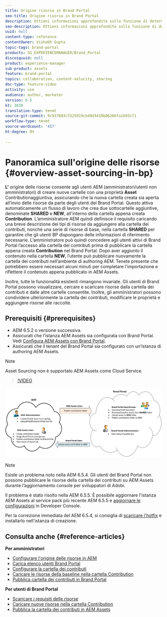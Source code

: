 ```yaml
---
title: Origine risorsa in Brand Portal
seo-title: Origine risorsa in Brand Portal
description: Ottieni informazioni approfondite sulla funzione di determinazione origine delle risorse rilasciata nel portale dei marchi di Adobe Experience Manager Assets.
seo-description: Ottieni informazioni approfondite sulla funzione di determinazione origine delle risorse rilasciata nel portale dei marchi di Adobe Experience Manager Assets.
uuid: null
content-type: reference
contentOwner: Vishabh Gupta
topic-tags: brand-portal
products: SG_EXPERIENCEMANAGER/Brand_Portal
discoiquuid: null
product: experience-manager
sub-product: assets
feature: brand-portal
topics: collaboration, content-velocity, sharing
doc-type: feature-video
activity: use
audience: author, marketer
version: 6.5
kt: 3838
translation-type: tm+mt
source-git-commit: 9c937603cf325919cb49d3418b06266fa1b93cf1
workflow-type: tm+mt
source-wordcount: '457'
ht-degree: 0%

---
```



# Panoramica sull&#39;origine delle risorse {#overview-asset-sourcing-in-bp}

**L’** origine delle risorse consente agli utenti AEM (amministratori/utenti non amministratori) di creare nuove cartelle con una proprietà  **Asset** Contributionaggiuntiva, assicurando che la nuova cartella creata sia aperta all’invio delle risorse da parte degli utenti del Brand Portal. Questo attiva automaticamente un flusso di lavoro che crea due sottocartelle aggiuntive, denominate **SHARED** e **NEW**, all&#39;interno della cartella appena creata **Contribution**. L’amministratore AEM quindi definisce il requisito caricando una breve descrizione dei tipi di risorse da aggiungere alla cartella dei contributi, nonché una serie di risorse di base, nella cartella **SHARED** per garantire che gli utenti BP dispongano delle informazioni di riferimento necessarie. L’amministratore può quindi concedere agli utenti attivi di Brand Portal l’accesso alla cartella dei contributi prima di pubblicare la cartella appena creata **Contribution** nel Brand Portal. Dopo aver aggiunto il contenuto nella cartella **NEW**, l’utente può pubblicare nuovamente la cartella dei contributi nell’ambiente di authoring AEM. Tenete presente che potrebbero essere necessari alcuni minuti per completare l&#39;importazione e riflettere il contenuto appena pubblicato in  AEM Assets.

Inoltre, tutte le funzionalità esistenti rimangono invariate. Gli utenti di Brand Portal possono visualizzare, cercare e scaricare risorse dalla cartella dei contributi e dalle altre cartelle consentite. Inoltre, gli amministratori possono condividere ulteriormente la cartella dei contributi, modificare le proprietà e aggiungere risorse alle raccolte.

## Prerequisiti {#prerequisites}

* AEM 6.5.2 o versione successiva.
* Assicurati che l’istanza  AEM Assets sia configurata con Brand Portal. Vedi [Configura  AEM Assets con Brand Portal](../using/configure-aem-assets-with-brand-portal.md).
* Assicurati che il tenant del Brand Portal sia configurato con un’istanza di authoring  AEM Assets.

>[!NOTE]
>
>Asset Sourcing non è supportato  AEM Assets come Cloud Service.


>[!VIDEO](https://video.tv.adobe.com/v/29365/?quality=12)

![Origine risorsa Brand Portal](assets/asset-sourcing.png)


>[!NOTE]
>
>Esiste un problema noto nella AEM 6.5.4. Gli utenti del Brand Portal non possono pubblicare le risorse della cartella dei contributi su  AEM Assets durante l’aggiornamento  console per sviluppatori di Adobi.
>
>Il problema è stato risolto nella AEM 6.5.5. È possibile aggiornare l&#39;istanza  AEM Assets al service pack più recente AEM 6.5.5 e [aggiornare le configurazioni](https://docs.adobe.com/content/help/en/experience-manager-65/assets/brandportal/configure-aem-assets-with-brand-portal.html#upgrade-integration-65) in  Developer Console.
>
>Per la correzione immediata del AEM 6.5.4, si consiglia di [scaricare l&#39;hotfix](https://www.adobeaemcloud.com/content/marketplace/marketplaceProxy.html?packagePath=/content/companies/public/adobe/packages/cq650/hotfix/cq-6.5.0-hotfix-33041) e installarlo nell&#39;istanza di creazione.


## Consulta anche {#reference-articles}

**Per amministratori**

* [Configurare l&#39;origine delle risorse in AEM](brand-portal-configure-asset-sourcing.md)
* [Carica elenco utenti Brand Portal](brand-portal-configure-asset-sourcing.md)
* [Configurare la cartella dei contributi](brand-portal-contribution-folder.md)
* [Caricare le risorse della baseline nella cartella Contribution](brand-portal-upload-baseline-assets.md)
* [Pubblica cartella dei contributi in Brand Portal](brand-portal-publish-contribution-folder-to-brand-portal.md)

**Per utenti di Brand Portal**

* [Scaricare i requisiti delle risorse](brand-portal-download-asset-requirements.md)
* [Caricare nuove risorse nella cartella Contribution](brand-portal-upload-assets-to-contribution-folder.md)
* [Pubblica la cartella dei contributi in  AEM Assets](brand-portal-publish-contribution-folder-to-aem-assets.md)
